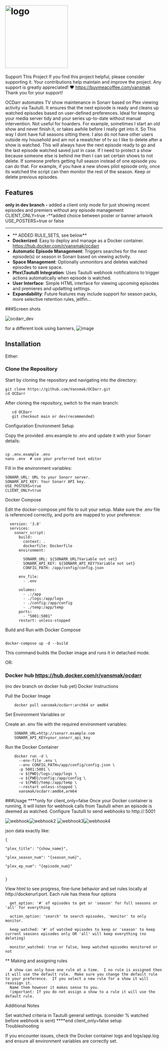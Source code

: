 #  <img src="https://github.com/Vansmak/OCDarr/assets/16037573/f802fece-e884-4282-8eb5-8c07aac1fd16" alt="logo" width="200"/>

Support This Project
If you find this project helpful, please consider supporting it. Your contributions help maintain and improve the project. Any support is greatly appreciated! ❤️ https://buymeacoffee.com/vansmak Thank you for your support!

OCDarr automates TV show maintenance in Sonarr based on Plex viewing activity via Tautulli. It ensures that the next episode is ready and cleans up watched episodes based on user-defined preferences. Ideal for keeping your media server tidy and your series up-to-date without manual intervention. Not useful for hoarders.  For example, sometimes I start an old show and never finish it, or takes awhile before I really get into it. So This way I dont have full seasons sitting there. I also do not have other users outside my household and am not a rewatcher of tv so I like to delete after a show is watched. This will always have the next episode ready to go and the last episode watched saved just in case.  If I need to protect a show because someone else is behind me then I can set certain shows to not delete.  If someone prefers getting full season instead of one episode you can do that. For example, if you have a new shows pilot episode only, once its watched the script can then monitor the rest of the season. Keep or delete previous episodes.  

## Features
******only in dev branch****
-** added a client only mode for just showing recent episodes and premiers without any episode management CLIENT_ONLY=true
-**added choice between poster or banner artwork USE_POSTERS=true or false
*****************************
- ** ADDED RULE_SETS, see below**
- **Dockerized**: Easy to deploy and manage as a Docker container.
    https://hub.docker.com/r/vansmak/ocdarr 
- **Automatic Episode Management**: Triggers searches for the next episode(s) or season in Sonarr based on viewing activity.
- **Space Management**: Optionally unmonitors and deletes watched episodes to save space.
- **Plex\Tautulli Integration**: Uses Tautulli webhook notifications to trigger actions automatically when episode is watched.
- **User Interface**: Simple HTML interface for viewing upcoming episodes and premieres and updatting settings.
- **Expandability**: Future features may include support for season packs, more selective retention rules, jellfin...

###Screen shots  

![ocdarr_dev](https://github.com/Vansmak/OCDarr/assets/16037573/5491d694-2e9a-46fb-a1f8-539dcaf661df)

for a different look using banners, ![image](https://github.com/user-attachments/assets/7db48f4e-7364-46c5-9c8b-449ddaed4de5)


## Installation
Either:
### Clone the Repository

Start by cloning the repository and navigating into the directory:

```
git clone https://github.com/Vansmak/OCDarr.git
cd OCDarr
```
 After cloning the repository, switch to the main branch:
```
   cd OCDarr
   git checkout main or dev(recommended)
```
Configuration
Environment Setup

Copy the provided .env.example to .env and update it with your Sonarr details:

```

cp .env.example .env
nano .env  # use your preferred text editor
```
Fill in the environment variables:
``` 
SONARR_URL: URL to your Sonarr server.
SONARR_API_KEY: Your Sonarr API key.
USE_POSTERS=true
CLIENT_ONLY=true
```
Docker Compose

Edit the docker-compose.yml file to suit your setup. Make sure the .env file is referenced correctly, and ports are mapped to your preference:
```
  version: '3.8'
  services:
    sonarr_script:
      build:
        context: .
        dockerfile: Dockerfile
      environment:
        
        SONARR_URL: ${SONARR_URL?Variable not set}
        SONARR_API_KEY: ${SONARR_API_KEY?Variable not set}
        CONFIG_PATH: /app/config/config.json
        
      env_file:
        - .env
  
      volumes:
        - .:/app
        - ./logs:/app/logs
        - ./config:/app/config
        - ./temp:/app/temp
      ports:
        - "5001:5001"
      restart: unless-stopped
```

Build and Run with Docker Compose

```

docker-compose up -d --build
```
This command builds the Docker image and runs it in detached mode.


OR:

### Docker hub https://hub.docker.com/r/vansmak/ocdarr
(no dev branch on docker hub yet)
Docker Instructions

   Pull the Docker Image
```
    docker pull vansmak/ocdarr:arch64 or amd64
```
  


   Set Environment Variables or

  Create an .env file with the required environment variables:
```
    SONARR_URL=http://sonarr.example.com
    SONARR_API_KEY=your_sonarr_api_key
```
  Run the Docker Container
```
    docker run -d \
      --env-file .env \
      --env CONFIG_PATH=/app/config/config.json \
      -p 5001:5001 \
      -v ${PWD}/logs:/app/logs \
      -v ${PWD}/config:/app/config \
      -v ${PWD}/temp:/app/temp \
      --restart unless-stopped \
      vansmak/ocdarr:amd64,arm64

```
###Usage
****only for client_only=false
Once your Docker container is running, it will listen for webhook calls from Tautulli when an episode is deemed as watched. Configure Tautulli to send webhooks to http://<docker-host-ip>:5001

![webhook](https://github.com/Vansmak/OCDarr/assets/16037573/cf0db503-d730-4a9c-b83e-2d21a3430ece)![webhook2](https://github.com/Vansmak/OCDarr/assets/16037573/45be66c2-1869-49c1-8074-9081ed7c913b)
![webhook3](https://github.com/Vansmak/OCDarr/assets/16037573/24f02a75-2100-4b2a-9137-ce1e68803d1f)![webhook4](https://github.com/Vansmak/OCDarr/assets/16037573/f82198fc-e4c4-40ec-a9c7-551b2d8cdccd)

json data exactly like:
```
{

"plex_title": "{show_name}",

"plex_season_num": "{season_num}",

"plex_ep_num": "{episode_num}"


}

```

View html to see progress, fine-tune behavior and set rules locally at http://dockerurl:port.
Each rule has these four options

      get_option: '#' of episodes to get or 'season' for full seasons or 'all' for everything
  
      action_option: 'search' to search episodes, 'monitor' to only monitor.
  
      keep_watched: '#' of watched episodes to keep or 'season' to keep current seasons episodes only OR 'all' will keep everything (no deleting)
  
      monitor_watched: true or false, keep watched episodes monitored or not

** Making and assigning rules

      A show can only have one rule at a time.  I no rule is assigned then it will use the default rule.  Make sure you change the default rule to your preference.  If you select a new rule for a show it will reassign it. 
      Name them however it makes sense to you.
      !important: If you do not assign a show to a rule it will use the default rule.

Additional Notes

  Set watched criteria in Tautulli general settings. 
  (consider % watched before webhook is sent)
****end client_only=false setup   
Troubleshooting

If you encounter issues, check the Docker container logs and logs/app.log and ensure all environment variables are correctly set.
